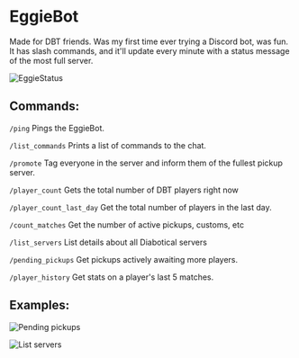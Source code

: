 # EggieBot

Made for DBT friends. Was my first time ever trying a Discord bot, was fun.
It has slash commands, and it'll update every minute with a status message of the most full server.

![EggieStatus](https://i.ibb.co/mRd37P2/eggie2.png)

## Commands:

`/ping`
Pings the EggieBot.

`/list_commands`
Prints a list of commands to the chat.

`/promote`
Tag everyone in the server and inform them of the fullest pickup server.

`/player_count`
Gets the total number of DBT players right now

`/player_count_last_day`
Get the total number of players in the last day.

`/count_matches`
Get the number of active pickups, customs, etc

`/list_servers`
List details about all Diabotical servers

`/pending_pickups`
Get pickups actively awaiting more players.

`/player_history`
Get stats on a player's last 5 matches.

## Examples:

![Pending pickups](https://i.ibb.co/rsjHd6n/eggie3.png)

![List servers](https://i.ibb.co/N6YLnzr/eggie5.png)
